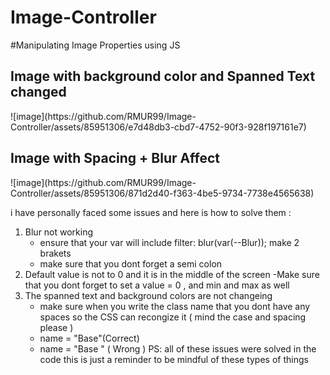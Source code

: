 # Image-Controller

#Manipulating Image Properties using JS 

<h2>Image with background color and Spanned Text changed </h2>
![image](https://github.com/RMUR99/Image-Controller/assets/85951306/e7d48db3-cbd7-4752-90f3-928f197161e7)

<h2>Image with Spacing + Blur Affect </h2>
![image](https://github.com/RMUR99/Image-Controller/assets/85951306/871d2d40-f363-4be5-9734-7738e4565638)

i have personally faced some issues and here is how to solve them :
1) Blur not working
   - ensure that your var will include filter: blur(var(--Blur)); make 2 brakets
   - make sure that you dont forget a semi colon
2) Default value is not to 0 and it is in the middle of the screen
    -Make sure that you dont forget to set a value = 0 , and min and max as well
3) The spanned text and background colors are not changeing
    - make sure when you write the class name that you dont have any spaces so the CSS can recongize it ( mind the case and spacing please )
    - name = "Base"(Correct)
    - name = "Base " ( Wrong )
PS: all of these issues were solved in the code this is just a reminder to be mindful of these types of things 
 
